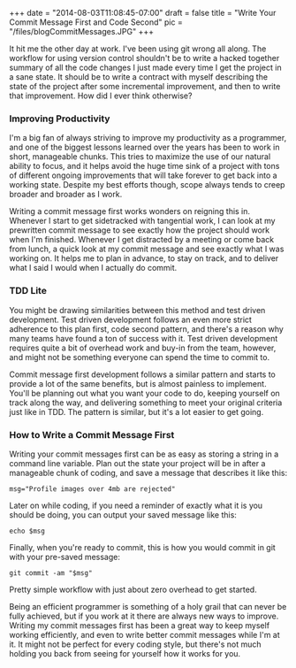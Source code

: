 
+++
date = "2014-08-03T11:08:45-07:00"
draft = false
title = "Write Your Commit Message First and Code Second"
pic = "/files/blogCommitMessages.JPG"
+++

<p>It hit me the other day at work.  I've been using git wrong all along.  The workflow for using version control shouldn't be to write a hacked together summary of all the code changes I just made every time I get the project in a sane state.  It should be to write a contract with myself describing the state of the project after some incremental improvement, and then to write that improvement.  How did I ever think otherwise?</p>

<h3 id="improvingproductivity">Improving Productivity</h3>

<p>I'm a big fan of always striving to improve my productivity as a programmer, and one of the biggest lessons learned over the years has been to work in short, manageable chunks.  This tries to maximize the use of our natural ability to focus, and it helps avoid the huge time sink of a project with tons of different ongoing improvements that will take forever to get back into a working state.  Despite my best efforts though, scope always tends to creep broader and broader as I work.</p>

<p>Writing a commit message first works wonders on reigning this in.  Whenever I start to get sidetracked with tangential work, I can look at my prewritten commit message to see exactly how the project should work when I'm finished.  Whenever I get distracted by a meeting or come back from lunch, a quick look at my commit message and see exactly what I was working on.  It helps me to plan in advance, to stay on track, and to deliver what I said I would when I actually do commit.</p>

<h3 id="tddlite">TDD Lite</h3>

<p>You might be drawing similarities between this method and test driven development.  Test driven development follows an even more strict adherence to this plan first, code second pattern, and there's a reason why many teams have found a ton of success with it.  Test driven development requires quite a bit of overhead work and buy-in from the team, however, and might not be something everyone can spend the time to commit to.</p>

<p>Commit message first development follows a similar pattern and starts to provide a lot of the same benefits, but is almost painless to implement.  You'll be planning out what you want your code to do, keeping yourself on track along the way, and delivering something to meet your original criteria just like in TDD.  The pattern is similar, but it's a lot easier to get going.</p>

<h3 id="howtowriteacommitmessagefirst">How to Write a Commit Message First</h3>

<p>Writing your commit messages first can be as easy as storing a string in a command line variable.  Plan out the state your project will be in after a manageable chunk of coding, and save a message that describes it like this:</p>

<pre><code>msg="Profile images over 4mb are rejected"
</code></pre>

<p>Later on while coding, if you need a reminder of exactly what it is you should be doing, you can output your saved message like this:</p>

<pre><code>echo $msg
</code></pre>

<p>Finally, when you're ready to commit, this is how you would commit in git with your pre-saved message:</p>

<pre><code>git commit -am "$msg"
</code></pre>

<p>Pretty simple workflow with just about zero overhead to get started.</p>

<p>Being an efficient programmer is something of a holy grail that can never be fully achieved, but if you work at it there are always new ways to improve.  Writing my commit messages first has been a great way to keep myself working efficiently, and even to write better commit messages while I'm at it.  It might not be perfect for every coding style, but there's not much holding you back from seeing for yourself how it works for you.</p>